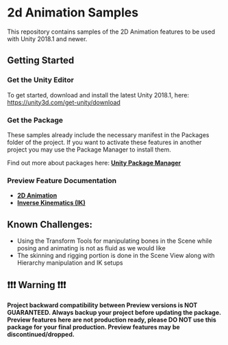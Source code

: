 # 2d Animation Samples

This repository contains samples of the 2D Animation features to be used with Unity 2018.1 and newer.

## Getting Started
### Get the Unity Editor
To get started, download and install the latest Unity 2018.1, 
here: https://unity3d.com/get-unity/download

### Get the Package
These samples already include the necessary manifest in the Packages folder of the project.
If you want to activate these features in another project you may use the Package Manager to install them.

Find out more about packages here: **[Unity Package Manager](https://docs.unity3d.com/Packages/com.unity.package-manager-ui@1.8/manual/index.html)**

### Preview Feature Documentation
* **[2D Animation](https://github.com/Unity-Technologies/2d-animation-samples/blob/master/Documentation/2DAnimation.md)**
* **[Inverse Kinematics (IK)](https://github.com/Unity-Technologies/2d-animation-samples/blob/master/Documentation/2DIK.md)**

## Known Challenges:
* Using the Transform Tools for manipulating bones in the Scene while posing and animating is not as fluid as we would like
* The skinning and rigging portion is done in the Scene View along with Hierarchy manipulation and IK setups

## :exclamation::exclamation::exclamation: Warning :exclamation::exclamation::exclamation:
**Project backward compatibility between Preview versions is NOT GUARANTEED. Always backup your project before updating the package. Preview features here are not production ready, please DO NOT use this package for your final production. Preview features may be discontinued/dropped.**

